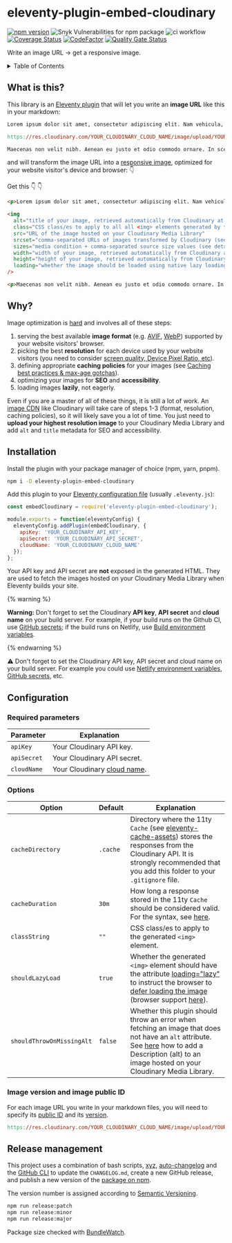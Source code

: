 # eleventy-plugin-embed-cloudinary

[![npm version](https://badge.fury.io/js/eleventy-plugin-embed-cloudinary.svg)](https://badge.fury.io/js/eleventy-plugin-embed-cloudinary) ![Snyk Vulnerabilities for npm package](https://img.shields.io/snyk/vulnerabilities/npm/eleventy-plugin-embed-cloudinary) ![ci workflow](https://github.com/jackdbd/eleventy-plugin-embed-cloudinary/actions/workflows/ci.yml/badge.svg) [![Coverage Status](https://coveralls.io/repos/github/jackdbd/eleventy-plugin-embed-cloudinary/badge.svg?branch=main)](https://coveralls.io/github/jackdbd/eleventy-plugin-embed-cloudinary?branch=main) [![CodeFactor](https://www.codefactor.io/repository/github/jackdbd/eleventy-plugin-embed-cloudinary/badge)](https://www.codefactor.io/repository/github/jackdbd/eleventy-plugin-embed-cloudinary) [![Quality Gate Status](https://sonarcloud.io/api/project_badges/measure?project=jackdbd_eleventy-plugin-embed-cloudinary&metric=alert_status)](https://sonarcloud.io/dashboard?id=jackdbd_eleventy-plugin-embed-cloudinary)

Write an image URL → get a responsive image.

<!-- START doctoc generated TOC please keep comment here to allow auto update -->
<!-- DON'T EDIT THIS SECTION, INSTEAD RE-RUN doctoc TO UPDATE -->
<details><summary>Table of Contents</summary>

- [What is this?](#what-is-this)
- [Why?](#why)
- [Installation](#installation)
- [Configuration](#configuration)
  - [Required parameters](#required-parameters)
  - [Options](#options)
  - [Image version and image public ID](#image-version-and-image-public-id)
- [Release management](#release-management)

<!-- END doctoc generated TOC please keep comment here to allow auto update -->
</details>

## What is this?

This library is an [Eleventy plugin](https://www.11ty.dev/docs/plugins/) that will let you write an **image URL** like this in your markdown:

```mk
Lorem ipsum dolor sit amet, consectetur adipiscing elit. Nam vehicula, elit vel condimentum porta, purus.

https://res.cloudinary.com/YOUR_CLOUDINARY_CLOUD_NAME/image/upload/YOUR_IMAGE_VERSION/YOUR_IMAGE_PUBLIC_ID.png

Maecenas non velit nibh. Aenean eu justo et odio commodo ornare. In scelerisque sapien at.
```

and will transform the image URL into a [responsive image](https://developer.mozilla.org/en-US/docs/Learn/HTML/Multimedia_and_embedding/Responsive_images), optimized for your website visitor's device and browser: :point_down:

Get this 👇 :point_down:

```html
<p>Lorem ipsum dolor sit amet, consectetur adipiscing elit. Nam vehicula, elit vel condimentum porta, purus.</p>

<img
  alt="title of your image, retrieved automatically from Cloudinary at build time"
  class="CSS class/es to apply to all all <img> elements generated by this plugin"
  src="URL of the image hosted on your Cloudinary Media Library"
  srcset="comma-separated URLs of images transformed by Cloudinary (see details below)"
  sizes="media condition + comma-separated source size values (see details below)"
  width="width of your image, retrieved automatically from Cloudinary at build time"
  height="height of your image, retrieved automatically from Cloudinary at build time"
  loading="whether the image should be loaded using native lazy loading or not"
/>

<p>Maecenas non velit nibh. Aenean eu justo et odio commodo ornare. In scelerisque sapien at.</p>
```

## Why?

Image optimization is [hard](https://web.dev/fast/#optimize-your-images) and involves all of these steps:

1. serving the best available **image format** (e.g. [AVIF](https://caniuse.com/?search=AVIF), [WebP](https://caniuse.com/?search=WebP)) supported by your website visitors' browser.
2. picking the best **resolution** for each device used by your website visitors (you need to consider [screen quality, Device Pixel Ratio, etc](https://archive.fosdem.org/2021/schedule/event/webperf_making_rum_responsive/)).
3. defining appropriate **caching policies** for your images (see [Caching best practices & max-age gotchas](https://jakearchibald.com/2016/caching-best-practices/)).
4. optimizing your images for **SEO** and **accessibility**.
5. loading images **lazily**, not eagerly.

Even if you are a master of all of these things, it is still a lot of work. An [image CDN](https://web.dev/image-cdns/) like Cloudinary will take care of steps 1-3 (format, resolution, caching policies), so it will likely save you a lot of time. You just need to **upload your highest resolution image** to your Cloudinary Media Library and add `alt` and `title` metadata for SEO and accessibility.

## Installation

Install the plugin with your package manager of choice (npm, yarn, pnpm).

```sh
npm i -D eleventy-plugin-embed-cloudinary
```

Add this plugin to your [Eleventy configuration file](https://www.11ty.dev/docs/config/) (usually `.eleventy.js`):

```js
const embedCloudinary = require('eleventy-plugin-embed-cloudinary');

module.exports = function(eleventyConfig) {
  eleventyConfig.addPlugin(embedCloudinary, {
    apiKey: 'YOUR_CLOUDINARY_API_KEY',
    apiSecret: 'YOUR_CLOUDINARY_API_SECRET',
    cloudName: 'YOUR_CLOUDINARY_CLOUD_NAME'
  });
};
```

Your API key and API secret are **not** exposed in the generated HTML. They are used to fetch the images hosted on your Cloudinary Media Library when Eleventy builds your site.

{% warning %}

**Warning:** Don't forget to set the Cloudinary **API key**, **API secret** and **cloud name** on your build server. For example, if your build runs on the Github CI, use [GitHub secrets](https://docs.github.com/en/actions/reference/encrypted-secrets); if the build runs on Netlify, use [Build environment variables](https://docs.netlify.com/configure-builds/environment-variables/).

{% endwarning %}

⚠️ Don't forget to set the Cloudinary API key, API secret and cloud name on your build server. For example you could use [Netlify environment variables](https://docs.netlify.com/configure-builds/environment-variables/), [GitHub secrets](https://docs.github.com/en/actions/reference/encrypted-secrets), etc.

## Configuration

### Required parameters

| Parameter | Explanation |
| --- | --- |
| `apiKey` | Your Cloudinary API key. |
| `apiSecret` | Your Cloudinary API secret. |
| `cloudName` | Your Cloudinary [cloud name]((https://cloudinary.com/documentation/how_to_integrate_cloudinary#create_and_tour_your_account)). |

### Options

| Option | Default | Explanation |
| --- | --- | --- |
| `cacheDirectory` | `.cache` | Directory where the 11ty `Cache` (see [eleventy-cache-assets](https://github.com/11ty/eleventy-cache-assets)) stores the responses from the Cloudinary API. It is strongly recommended that you add this folder to your `.gitignore` file. |
| `cacheDuration` | `30m` | How long a response stored in the 11ty `Cache` should be considered valid. For the syntax, see [here](https://www.11ty.dev/docs/plugins/cache/#change-the-cache-duration). |
| `classString` | `""` | CSS class/es to apply to the generated `<img>` element. |
| `shouldLazyLoad` | `true` | Whether the generated `<img>` element should have the attribute [loading="lazy"](https://developer.mozilla.org/en-US/docs/Web/HTML/Element/img#attr-loading) to instruct the browser to [defer loading the image](https://web.dev/browser-level-image-lazy-loading/) (browser support [here](https://caniuse.com/loading-lazy-attr)). |
| `shouldThrowOnMissingAlt` | `false` | Whether this plugin should throw an error when fetching an image that does not have an `alt` attribute. See [here](https://support.cloudinary.com/hc/en-us/articles/202521142-Can-I-add-metadata-to-images-) how to add a Description (alt) to an image hosted on your Cloudinary Media Library. |

### Image version and image public ID

For each image URL you write in your markdown files, you will need to specify its [public ID](https://cloudinary.com/documentation/upload_images#public_id) and its [version](https://cloudinary.com/documentation/upload_images#asset_versions).

```mk
https://res.cloudinary.com/YOUR_CLOUDINARY_CLOUD_NAME/image/upload/YOUR_IMAGE_VERSION/YOUR_IMAGE_PUBLIC_ID.png
```

## Release management

This project uses a combination of bash scripts, [xyz](https://github.com/davidchambers/xyz), [auto-changelog](https://github.com/cookpete/auto-changelog) and the [GitHub CLI](https://github.com/cli/cli) to update the `CHANGELOG.md`, create a new GitHub release, and publish a new version of the [package on npm](https://www.npmjs.com/package/eleventy-plugin-embed-cloudinary).

The version number is assigned according to [Semantic Versioning](http://semver.org/).

```sh
npm run release:patch
npm run release:minor
npm run release:major
```

Package size checked with [BundleWatch](https://bundlewatch.io/#/).
